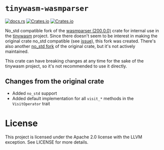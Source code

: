 # `tinywasm-wasmparser`

[![docs.rs](https://img.shields.io/docsrs/tinywasm-wasmparser?logo=rust)](https://docs.rs/tinywasm-wasmparser) [![Crates.io](https://img.shields.io/crates/v/tinywasm-wasmparser.svg?logo=rust)](https://crates.io/crates/tinywasm-wasmparser) [![Crates.io](https://img.shields.io/crates/l/tinywasm-wasmparser.svg)](./LICENSE-APACHE)

No_std compatible fork of the [wasmparser (200.0.0)](https://github.com/bytecodealliance/wasm-tools) crate for internal use in the [tinywasm](https://crates.io/crates/tinywasm) project.
Since there doesn't seem to be interest in making the original crate no_std compatible (see [issue](https://github.com/bytecodealliance/wasm-tools/pull/364)), this fork was created. There's also another [no_std fork](https://crates.io/crates/wasmparser_nostd) of the original crate, but it's not actively maintained.

This crate can have breaking changes at any time for the sake of the tinywasm project, so it's not recommended to use it directly.

## Changes from the original crate

- Added `no_std` support
- Added default implementation for all `visit_*` methods in the `VisitOperator` trait

# License

This project is licensed under the Apache 2.0 license with the LLVM exception. See LICENSE for more details.

